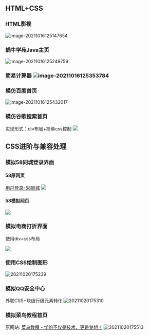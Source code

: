 ## <span id = "21S1W1">  HTML+CSS

### HTML影视

![image-20211016125147654](http://picbed.tgz666.top/20211016125147.png?roundPic/radius/25%7CimageView2/2/w/1000/h/1618)

### 蜗牛学苑Java主页

![image-20211016125249759](http://picbed.tgz666.top/20211016125249.png?roundPic/radius/25%7CimageView2/2/w/1000/h/1618)

### 简易计算器 ![image-20211016125353784](http://picbed.tgz666.top/20211016125353.png?roundPic/radius/25%7CimageView2/2/w/1000/h/1618)

### 模仿百度首页

![image-20211016125432017](http://picbed.tgz666.top/20211016125432.png?roundPic/radius/25%7CimageView2/2/w/1000/h/1618)

### 模仿谷歌搜索首页
实现形式：div布局+简单css控制
![](http://picbed.tgz666.top/20211016151401.png?roundPic/radius/25%7CimageView2/2/w/1000/h/1618)


## <span id = "21S1W2">  CSS进阶与兼容处理
### 模拟58同城登录界面
#### 58原网页
[用户登录-58同城](https://passport.58.com/login/ )
![](http://picbed.tgz666.top/20211018192111.png?roundPic/radius/25%7CimageView2/2/w/1000/h/1618)

#### 58模拟网页
![](http://picbed.tgz666.top/20211018192103.png?roundPic/radius/25%7CimageView2/2/w/1000/h/1618)



### 模拟电商打折界面
使用div+css布局

![](http://picbed.tgz666.top/20211019173756.png?roundPic/radius/25%7CimageView2/2/w/1000/h/1618)




### 使用CSS绘制图形
![20211020175239](http://picbed.tgz666.top/20211020175239.png?roundPic/radius/25|imageView2/2/w/1000/h/1618)


### 模拟QQ安全中心
外联CSS+块级行级元素转化
![20211020175310](http://picbed.tgz666.top/20211020175310.png?roundPic/radius/25|imageView2/2/w/1000/h/1618)


### 模拟菜鸟教程首页
原网站: [菜鸟教程 - 学的不仅是技术，更是梦想！](https://www.runoob.com )
![20211020175513](http://picbed.tgz666.top/20211020175513.png?roundPic/radius/25|imageView2/2/w/1000/h/1618)





















